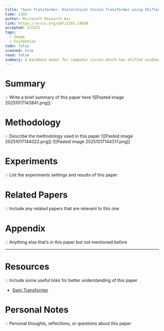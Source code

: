 ```yaml
---
title: "Swin Transformer: Hierarchical Vision Transformer using Shifted Windows"
time: 2103
author: Microsoft Research Asi
link: https://arxiv.org/pdf/2103.14030
accepted: ICCV21
tags:
  - Image
  - Foundation
todo: false
scanned: true
read: false
summary: A backbone model for computer vision which has shifted windows.
---
```

# Summary
💡 Write a brief summary of this paper here
![[Pasted image 20251017143841.png]]
# Methodology
💡 Describe the methodology used in this paper
![[Pasted image 20251017144022.png]]
![[Pasted image 20251017144317.png]]
# Experiments
💡 List the experiments settings and results of this paper

# Related Papers
💡 Include any related papers that are relevant to this one

# Appendix
💡 Anything else that’s in this paper but not mentioned before

---
# Resources
💡 Include some useful links for better understanding of this paper
- [Swin Transformer](https://medium.com/@gary.tsai.advantest/swin-transformer-b34745577153)
# Personal Notes
💡 Personal thoughts, reflections, or questions about this paper